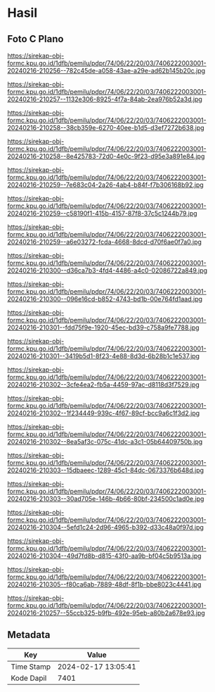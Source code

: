 # Hasil

## Foto C Plano

https://sirekap-obj-formc.kpu.go.id/1dfb/pemilu/pdpr/74/06/22/20/03/7406222003001-20240216-210256--782c45de-a058-43ae-a29e-ad62b145b20c.jpg

https://sirekap-obj-formc.kpu.go.id/1dfb/pemilu/pdpr/74/06/22/20/03/7406222003001-20240216-210257--1132e306-8925-4f7a-84ab-2ea976b52a3d.jpg

https://sirekap-obj-formc.kpu.go.id/1dfb/pemilu/pdpr/74/06/22/20/03/7406222003001-20240216-210258--38cb359e-6270-40ee-b1d5-d3ef7272b638.jpg

https://sirekap-obj-formc.kpu.go.id/1dfb/pemilu/pdpr/74/06/22/20/03/7406222003001-20240216-210258--8e425783-72d0-4e0c-9f23-d95e3a891e84.jpg

https://sirekap-obj-formc.kpu.go.id/1dfb/pemilu/pdpr/74/06/22/20/03/7406222003001-20240216-210259--7e683c04-2a26-4ab4-b84f-f7b306168b92.jpg

https://sirekap-obj-formc.kpu.go.id/1dfb/pemilu/pdpr/74/06/22/20/03/7406222003001-20240216-210259--c58190f1-415b-4157-87f8-37c5c1244b79.jpg

https://sirekap-obj-formc.kpu.go.id/1dfb/pemilu/pdpr/74/06/22/20/03/7406222003001-20240216-210259--a6e03272-fcda-4668-8dcd-d70f6ae0f7a0.jpg

https://sirekap-obj-formc.kpu.go.id/1dfb/pemilu/pdpr/74/06/22/20/03/7406222003001-20240216-210300--d36ca7b3-4fd4-4486-a4c0-02086722a849.jpg

https://sirekap-obj-formc.kpu.go.id/1dfb/pemilu/pdpr/74/06/22/20/03/7406222003001-20240216-210300--096e16cd-b852-4743-bd1b-00e764fd1aad.jpg

https://sirekap-obj-formc.kpu.go.id/1dfb/pemilu/pdpr/74/06/22/20/03/7406222003001-20240216-210301--fdd75f9e-1920-45ec-bd39-c758a9fe7788.jpg

https://sirekap-obj-formc.kpu.go.id/1dfb/pemilu/pdpr/74/06/22/20/03/7406222003001-20240216-210301--3419b5d1-8f23-4e88-8d3d-6b28b1c1e537.jpg

https://sirekap-obj-formc.kpu.go.id/1dfb/pemilu/pdpr/74/06/22/20/03/7406222003001-20240216-210302--3cfe4ea2-fb5a-4459-97ac-d8118d3f7529.jpg

https://sirekap-obj-formc.kpu.go.id/1dfb/pemilu/pdpr/74/06/22/20/03/7406222003001-20240216-210302--1f234449-939c-4f67-89cf-bcc9a6c1f3d2.jpg

https://sirekap-obj-formc.kpu.go.id/1dfb/pemilu/pdpr/74/06/22/20/03/7406222003001-20240216-210302--8ea5af3c-075c-41dc-a3c1-05b64409750b.jpg

https://sirekap-obj-formc.kpu.go.id/1dfb/pemilu/pdpr/74/06/22/20/03/7406222003001-20240216-210303--15dbaeec-1289-45c1-84dc-0673376b648d.jpg

https://sirekap-obj-formc.kpu.go.id/1dfb/pemilu/pdpr/74/06/22/20/03/7406222003001-20240216-210303--30ad705e-146b-4b66-80bf-234500c1ad0e.jpg

https://sirekap-obj-formc.kpu.go.id/1dfb/pemilu/pdpr/74/06/22/20/03/7406222003001-20240216-210304--5efd1c24-2d96-4965-b392-d33c48a0f97d.jpg

https://sirekap-obj-formc.kpu.go.id/1dfb/pemilu/pdpr/74/06/22/20/03/7406222003001-20240216-210304--49d7fd8b-d815-43f0-aa9b-bf04c5b9513a.jpg

https://sirekap-obj-formc.kpu.go.id/1dfb/pemilu/pdpr/74/06/22/20/03/7406222003001-20240216-210305--f80ca6ab-7889-48df-8f1b-bbe8023c4441.jpg

https://sirekap-obj-formc.kpu.go.id/1dfb/pemilu/pdpr/74/06/22/20/03/7406222003001-20240216-210257--55ccb325-b9fb-492e-95eb-a80b2a678e93.jpg


## Metadata

| Key        | Value               |
| ---------- | ------------------- |
| Time Stamp | 2024-02-17 13:05:41 |
| Kode Dapil | 7401                |



